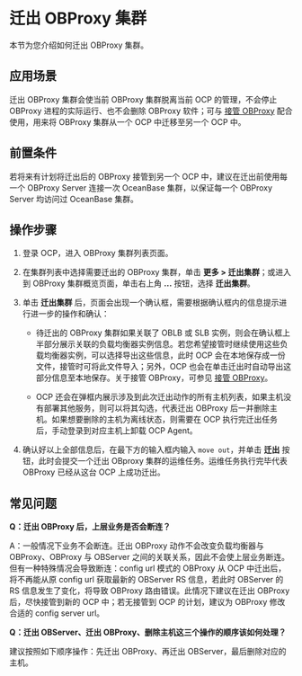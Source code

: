 # 迁出 OBProxy 集群

本节为您介绍如何迁出 OBProxy 集群。

## 应用场景

迁出 OBProxy 集群会使当前 OBProxy 集群脱离当前 OCP 的管理，不会停止 OBProxy 进程的实际运行、也不会删除 OBProxy 软件；可与 [接管 OBProxy](1260.takeover-the-obproxy.md) 配合使用，用来将 OBProxy 集群从一个 OCP 中迁移至另一个 OCP 中。

## 前置条件

若将来有计划将迁出后的 OBProxy 接管到另一个 OCP 中，建议在迁出前使用每一个 OBProxy Server 连接一次 OceanBase 集群，以保证每一个 OBProxy Server 均访问过 OceanBase 集群。

## 操作步骤

1. 登录 OCP，进入 OBProxy 集群列表页面。

2. 在集群列表中选择需要迁出的 OBProxy 集群，单击 **更多 > 迁出集群**；或进入到 OBProxy 集群概览页面，单击右上角 **...** 按钮，选择 **迁出集群**。

3. 单击 **迁出集群** 后，页面会出现一个确认框，需要根据确认框内的信息提示进行进一步的操作和确认：

    * 待迁出的 OBProxy 集群如果关联了 OBLB 或 SLB 实例，则会在确认框上半部分展示关联的负载均衡器实例信息。若您希望接管时继续使用这些负载均衡器实例，可以选择导出这些信息，此时 OCP 会在本地保存成一份文件，接管时可将此文件导入；另外，OCP 也会在单击迁出时自动导出这部分信息至本地保存。关于接管 OBProxy，可参见 [接管 OBProxy](../800.obproxy-functions/400.manage-a-obproxy-server/200.take-over-an-obproxy.md)。

    * OCP 还会在弹框内展示涉及到此次迁出动作的所有主机列表，如果主机没有部署其他服务，则可以将其勾选，代表迁出 OBProxy 后一并删除主机。如果想要删除的主机为离线状态，则需要在 OCP 执行完迁出任务后，手动登录到对应主机上卸载 OCP Agent。

4. 确认好以上全部信息后，在最下方的输入框内输入 `move out`，并单击 **迁出** 按钮，此时会提交一个迁出 OBproxy 集群的运维任务。运维任务执行完毕代表 OBProxy 已经从这台 OCP 上成功迁出。

## 常见问题

**Q：迁出 OBProxy 后，上层业务是否会断连？**

A：一般情况下业务不会断连。迁出 OBProxy 动作不会改变负载均衡器与 OBProxy、OBProxy 与 OBServer 之间的关联关系，因此不会使上层业务断连。但有一种特殊情况会导致断连：config url 模式的 OBProxy 从 OCP 中迁出后，将不再能从原 config url 获取最新的 OBServer RS 信息，若此时 OBServer 的 RS 信息发生了变化，将导致 OBProxy 路由错误。此情况下建议在迁出 OBProxy 后，尽快接管到新的 OCP 中；若无接管到 OCP 的计划，建议为 OBProxy 修改合适的 config server url。

**Q：迁出 OBServer、迁出 OBProxy、删除主机这三个操作的顺序该如何处理？**

建议按照如下顺序操作：先迁出 OBProxy、再迁出 OBServer，最后删除对应的主机。
